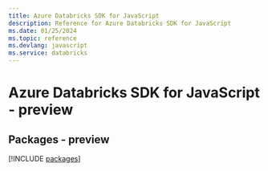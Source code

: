 ```yaml
---
title: Azure Databricks SDK for JavaScript
description: Reference for Azure Databricks SDK for JavaScript
ms.date: 01/25/2024
ms.topic: reference
ms.devlang: javascript
ms.service: databricks
---
```

# Azure Databricks SDK for JavaScript - preview
## Packages - preview
[!INCLUDE [packages](databricks-index.md)]